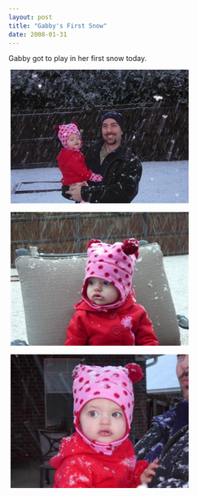 ```yaml
---
layout: post
title: "Gabby's First Snow"
date: 2008-01-31
---
```


<p>Gabby got to play in her first snow today. </p>
<p> <img alt="" height="263" src="/assets/images/2008-01-31-P1020099(Custom).jpg" width="350"/></p>
<p> <img alt="" height="263" src="/assets/images/2008-01-31-P1020093(Custom).jpg" width="350"/></p>
<p> <img alt="" height="263" src="/assets/images/2008-01-31-P1020105(Custom).jpg" width="350"/></p>